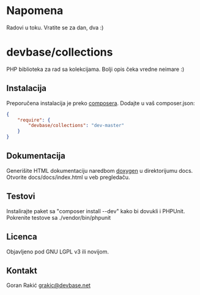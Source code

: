# Napomena

Radovi u toku. Vratite se za dan, dva :)

# devbase/collections

PHP biblioteka za rad sa kolekcijama. Bolji opis čeka vredne neimare :)

## Instalacija

Preporučena instalacija je preko [composera](http://getcomposer.org). Dodajte u vaš composer.json:

```JSON
{
    "require": {
        "devbase/collections": "dev-master"
    }
}
```

## Dokumentacija

Generišite HTML dokumentaciju naredbom [doxygen](http://www.doxygen.org) u direktorijumu docs. Otvorite
docs/docs/index.html u veb pregledaču.

## Testovi

Instalirajte paket sa "composer install --dev" kako bi dovukli i PHPUnit. Pokrenite testove sa
./vendor/bin/phpunit

## Licenca

Objavljeno pod GNU LGPL v3 ili novijom.

## Kontakt

Goran Rakić <grakic@devbase.net>
